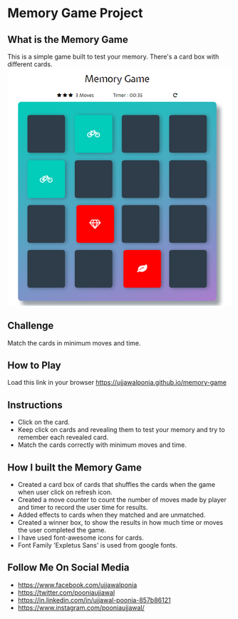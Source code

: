 # Memory Game Project

## What is the Memory Game
This is a simple game built to test your memory. There's a card box with different cards. 
![snippet](img/memory-game.png)

## Challenge
Match the cards in minimum moves and time.

## How to Play
Load this link in your browser https://ujjawalponia.github.io/memory-game

## Instructions
* Click on the card.
* Keep click on cards and revealing them to test your memory and try to remember each revealed card.
* Match the cards correctly with minimum moves and time.


## How I built the Memory Game
* Created a card box of cards that shuffles the cards when the game when user click on refresh icon.
* Created a move counter to count the number of moves made by player and timer to record the user time for results.
* Added effects to cards when they matched and are unmatched.
* Created a winner box, to show the results in how much time or moves the user completed the game.
* I have used font-awesome icons for cards.
* Font Family 'Expletus Sans' is used from google fonts.

## Follow Me On Social Media
* https://www.facebook.com/ujjawalponia
* https://twitter.com/pooniaujjawal
* https://in.linkedin.com/in/ujjawal-poonia-857b86121
* https://www.instagram.com/pooniaujjawal/
